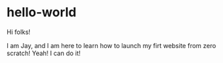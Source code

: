 # hello-world

Hi folks!

I am Jay, and I am here to learn how to launch my firt website from zero scratch!
Yeah! I can do it!

